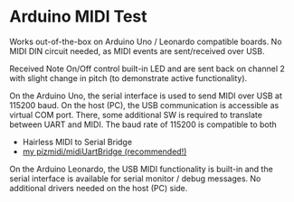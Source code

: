 # Arduino MIDI Test

Works out-of-the-box on Arduino Uno / Leonardo compatible boards.
No MIDI DIN circuit needed, as MIDI events are sent/received over USB.

Received Note On/Off control built-in LED and are sent back on channel 2
with slight change in pitch (to demonstrate active functionality).

On the Arduino Uno, the serial interface is used to send MIDI over USB
at 115200 baud. On the host (PC), the USB communication is accessible 
as virtual COM port. There, some additional SW is required to translate 
between UART and MIDI. The baud rate of 115200 is compatible to both
  - Hairless MIDI to Serial Bridge
  - [my pizmidi/midiUartBridge (recommended!)](https://github.com/hrgraf/pizmidi)

On the Arduino Leonardo, the USB MIDI functionality is built-in and the 
serial interface is available for serial monitor / debug messages.
No additional drivers needed on the host (PC) side.
